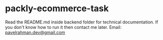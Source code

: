 # packly-ecommerce-task

Read the README.md inside backend folder for technical documentation. If you don't know how to run it then contact me later. Email: pavelrahman.dev@gmail.com
